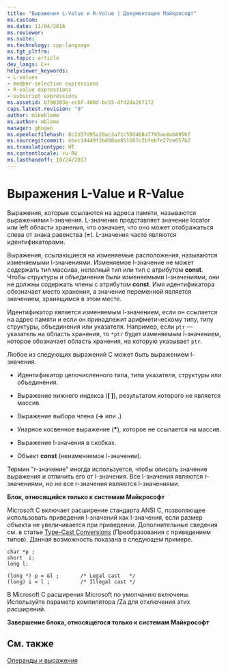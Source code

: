 ```yaml
---
title: "Выражения L-Value и R-Value | Документация Майкрософт"
ms.custom: 
ms.date: 11/04/2016
ms.reviewer: 
ms.suite: 
ms.technology: cpp-language
ms.tgt_pltfrm: 
ms.topic: article
dev_langs: C++
helpviewer_keywords:
- L-values
- member-selection expressions
- R-value expressions
- subscript expressions
ms.assetid: b790303e-ec6f-4d0d-bc55-df42da267172
caps.latest.revision: "9"
author: mikeblome
ms.author: mblome
manager: ghogen
ms.openlocfilehash: 8c2d37d95a20ac2a71c50d468a7793ae4ab8956f
ms.sourcegitcommit: ebec1d449f2bd98aa851667c2bfeb7e27ce657b2
ms.translationtype: HT
ms.contentlocale: ru-RU
ms.lasthandoff: 10/24/2017
---
```

# <a name="l-value-and-r-value-expressions"></a>Выражения L-Value и R-Value
Выражения, которые ссылаются на адреса памяти, называются выражениями l-значения. L-значение представляет значение locator или left области хранения, что означает, что оно может отображаться слева от знака равенства (**=**). L-значения часто являются идентификаторами.  
  
 Выражения, ссылающиеся на изменяемые расположения, называются изменяемыми l-значениями. Изменяемое l-значение не может содержать тип массива, неполный тип или тип с атрибутом **const**. Чтобы структуры и объединения были изменяемыми l-значениями, они не должны содержать члены с атрибутом **const**. Имя идентификатора обозначает место хранения, а значение переменной является значением, хранящимся в этом месте.  
  
 Идентификатор является изменяемым l-значением, если он ссылается на адрес памяти и если он принадлежит арифметическому типу, типу структуры, объединения или указателя. Например, если `ptr` — указатель на область хранения, то `*ptr` будет изменяемым l-значением, которое обозначает область хранения, на которую указывает `ptr`.  
  
 Любое из следующих выражений C может быть выражением l-значения.  
  
-   Идентификатор целочисленного типа, типа указателя, структуры или объединения.  
  
-   Выражение нижнего индекса (**[ ]**), результатом которого не является массив.  
  
-   Выражение выбора члена (**->** или **.**)  
  
-   Унарное косвенное выражение (**\***), которое не ссылается на массив.  
  
-   Выражение l-значения в скобках.  
  
-   Объект **const** (неизменяемое l-значение).  
  
 Термин "r-значение" иногда используется, чтобы описать значение выражения и отличить его от l-значения. Все l-значения являются r-значениями, но не все r-значения являются l-значениями.  
  
 **Блок, относящийся только к системам Майкрософт**  
  
 Microsoft C включает расширение стандарта ANSI C, позволяющее использовать приведения l-значений как l-значения, если размер объекта не увеличивается при приведении. Дополнительные сведения см. в статье [Type-Cast Conversions](../c-language/type-cast-conversions.md) (Преобразования с приведением типов). Данная возможность показана в следующем примере.  
  
```  
char *p ;  
short  i;  
long l;  
  
(long *) p = &l ;       /* Legal cast   */  
(long) i = l ;          /* Illegal cast */  
```  
  
 В Microsoft C расширения Microsoft по умолчанию включены. Используйте параметр компилятора /Za для отключения этих расширений.  
  
 **Завершение блока, относящегося только к системам Майкрософт**  
  
## <a name="see-also"></a>См. также  
 [Операнды и выражения](../c-language/operands-and-expressions.md)